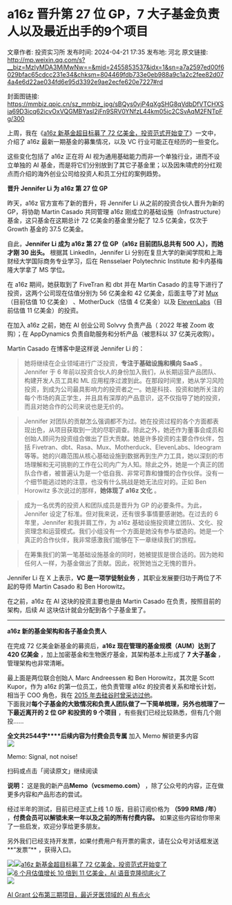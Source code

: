 # a16z 晋升第 27 位 GP，7 大子基金负责人以及最近出手的9个项目

文章作者: 投资实习所
发布时间: 2024-04-21 17:35
发布地: 河北
原文链接: http://mp.weixin.qq.com/s?__biz=MzIyMDA3MjMwNw==&mid=2455853537&idx=1&sn=a7a2597ed00f6029bfac65cdcc231e34&chksm=804469fdb733e0eb988a9c1a2c2fee82d074a4e6d22ae034fd6e95d3392e9ae2ecfe620e7227#rd

封面图链接: https://mmbiz.qpic.cn/sz_mmbiz_jpg/sBQys0vjP4qXgSHG8qVdbDfVTCHXSia69D3icq62icvOxVQGMBYasl2jFn9SRV0YNfzL44km05ic2CSvAqM2FNTpFg/300

上周，我在《[a16z 新基金超目标募了 72
亿美金，投资范式开始变了](http://mp.weixin.qq.com/s?__biz=MzIyMDA3MjMwNw==&mid=2455853502&idx=1&sn=8b01759856ad63d4a05d06074194e42a&chksm=804469a2b733e0b4a04bf51ef6c383ea6b00aeb282f330e6607d23b1a0d8d14c2d8f5f44df84&scene=21#wechat_redirect)》一文中，介绍了
a16z 最新一期基金的募集情况，以及 VC 行业可能正在经历的一些变化。

这些变化包括了 a16z 正在将 AI 视为通用基础能力而非一个单独行业，进而不设立单独的 AI
基金，而是将它们分别放到了其它子基金里；以及因朱啸虎的分红观点而介绍的海外创业公司给投资人和员工分红的案例趋势。

**晋升 Jennifer Li 为 a16z 第 27 位 GP**

昨天，a16z 官方宣布了新的晋升，将 Jennifer Li 从之前的投资合伙人晋升为新的 GP，将协助 Martin Casado 共同管理 a16z
刚成立的基础设施（Infrastructure）基金，这只基金在这期总计 72 亿美金的基金里分配了 12.5 亿美金，仅次于 Growth 基金的
37.5 亿美金。

自此，**Jennifer Li 成为 a16z 第 27 位 GP（a16z 目前团队总共有 500 人），而她才刚 30 出头。** 根据其
LinkedIn，Jennifer Li 分别在复旦大学的新闻学院和上海财经大学国际商务专业学习，后在 Rensselaer Polytechnic
Institute 和卡内基梅隆大学拿了 MS 学位。

在 a16z 期间，她获取到了 FiveTran 和 dbt 并在 Martin Casado 的主导下进行了投资，这两个公司现在估值分别为 56 亿美金和
42 亿美金，后面主导了对
[Mux](http://mp.weixin.qq.com/s?__biz=MzIyMDA3MjMwNw==&mid=2455849294&idx=1&sn=ca63cc15a73809811219037e8d0ee2f5&chksm=80447952b733f044a459ee2590dda88809c94d4946c55641bb4cc52cd4781e562e0ac8965806&scene=21#wechat_redirect)（目前估值
10 亿美金） 、MotherDuck（估值 4 亿美金）以及
[ElevenLabs](http://mp.weixin.qq.com/s?__biz=MzIyMDA3MjMwNw==&mid=2455852960&idx=1&sn=a9a9a59b92fed72ea8759e4ecc35c066&chksm=804467bcb733eeaa17f18428555fa92cbfa6e3f6d363864da3cb1932b6b06658cea94d95813d&scene=21#wechat_redirect)（目前估值
11 亿美金）的投资。

在加入 a16z 之前，她在 AI 创业公司 Solvvy 负责产品（ 2022 年被 Zoom 收购）；在 AppDynamics
负责自助服务和分析产品（被思科以 37 亿美元收购）。

Martin Casado 在博客中是这样说 Jennifer Li 的：

> 她将继续在企业领域进行广泛投资，**专注于基础设施和横向 SaaS** 。Jennifer 于 6
> 年前以投资合伙人的身份加入我们，从长期运营产品团队、构建开发人员工具和 ML
> 应用程序过渡到此。在那段时间里，她从学习风险投资，到成为公司最具影响力的投资者之一。她是科技、投资和她所关注的每个市场的真正学生，并且具有深厚的产品意识，这不仅指导了她的投资，而且对她合作的公司来说也是无价的。

> Jennifer
> 对团队的贡献怎么强调都不为过。她在投资过程的各个方面都表现出色，从项目获取到一流的尽职调查。除此之外，她还作为董事会成员和创始人顾问为投资组合做出了巨大贡献。她是许多投资的主要合作伙伴，包括
> Fivetran、dbt、Rasa、Mux、Motherduck、ElevenLabs、Ideogram
> 等等。她的兴趣范围从核心基础设施到数据再到生产力工具，她以深刻的市场理解和无可挑剔的工作在公司内广为人知。除此之外，她是一个真正的团队合作者，被普遍认为是一个低自我、非常可靠和慷慨的合作伙伴。没有一个细节能逃过她的注意，也没有什么挑战是她无法应对的。正如
> Ben Horowitz 多次说过的那样，**她体现了 a16z 文化** 。

> 成为一名优秀的投资人和团队成员是晋升为 GP 的必要条件。为此，Jennifer 设定了标准。但对我来说，还有很多事情要感谢她。在过去的 6
> 年里，Jennifer 和我并肩工作，为 a16z
> 基础设施投资建立团队、文化、投资理念和运营模式。我们小组没有一个方面是她没有参与塑造的。她是一个真正的合作伙伴，我非常感激我们能够在下一章继续我们的旅程。

> 在筹集我们的第一笔基础设施基金的同时，她被提拔是很合适的。因为她和任何人一样，为基金做出了贡献。因此，祝贺她当之无愧的晋升。

Jennifer Li 在 X 上表示，**VC 是一项学徒制业务** ，其职业发展要归功于两位了不起的导师 Martin Casado 和 Ben
Horowitz。

在之前，a16z 在 AI 这块的投资主要也是由 Martin Casado 在负责，按照目前的架构，后续 AI 这块估计就会分配到各个子基金里了。

* * *

**a16z 新的基金架构和各子基金负责人**

在完成 72 亿美金新基金的募资后，**a16z 现在管理的基金规模（AUM）达到了 420 亿美金** ，加上加密基金和生物医疗基金，其架构基本上形成了
**7 大子基金** ，管理架构也非常清晰。

最上面是两位联合创始人 Marc Andreessen 和 Ben Horowitz，其次是 Scott Kupor，作为 a16z
的第一位员工，他负责管理 a16z 的投资者关系和增长计划，相当于 COO 角色，我在 [2015
年去硅谷时曾采访过他](http://mp.weixin.qq.com/s?__biz=MzIyMDA3MjMwNw==&mid=2455852975&idx=1&sn=89ea3cb1e81d2c128b734615cbd2db61&chksm=804467b3b733eea5e130601d1a5ac579b379d10a89566c2c0e4a7b8d521a7ce911e6d0576a81&scene=21#wechat_redirect)。  
下面我对**每个子基金的大致情况和负责人团队做了一下简单梳理，另外也梳理了一下最近离开的 2 位 GP 和投资的 9 个项目**
，有些我们已经比较熟悉，但有几个刚投……  

**全文共2544字****后续内容为付费会员专属** 加入 Memo 解锁更多内容  
![](https://mmbiz.qpic.cn/sz_mmbiz_png/sBQys0vjP4qXgSHG8qVdbDfVTCHXSia69MZys5khic9G3COgaibolGibbssyZrgoNLHKLIxdZ8dc03K1vuek6p5bOA/640?wx_fmt=png&from=appmsg)  

Memo: Signal, not noise!

扫码或点击「阅读原文」继续阅读

**说明：** 这是我的新产品**Memo（vcsmemo.com）** ，除了公众号的内容，正在做更多内容和产品形态的尝试。

经过半年的测试，目前已经正式上线 1.0 版，目前订阅价格为 **（599 RMB /年）** ，**付费会员可以解锁未来一年以及之前的所有付费内容。**
如果这些内容给你带来了一些启发，欢迎分享给更多朋友。  

另外我们已经支持开发票，如果付费用户有开票的需求，请在公众号对话框发送**“发票”** ，获得入口。

![](https://mmbiz.qpic.cn/mmbiz_png/mrJibAziaMQhQGoNHniac6wGOyRe172dlS0HCYicyjiaCTtly2pULIz6YPNsXeRjoQFSuDYezsia4ibhbAc1X3GKtVRyw/640?wx_fmt=png&wxfrom=5&wx_lazy=1&wx_co=1)[![](https://mmbiz.qpic.cn/sz_mmbiz_jpg/sBQys0vjP4p2oVK9mUpxo2t0DELRgqXLVSVe5GGulibDlrXcwlmnibdQCGH3RG2a16q63usbPLia6vsb0LWTZT6hQ/640?wx_fmt=jpeg)a16z
新基金超目标募了 72
亿美金，投资范式开始变了](https://mp.weixin.qq.com/s?__biz=MzIyMDA3MjMwNw==&mid=2455853502&idx=1&sn=8b01759856ad63d4a05d06074194e42a&chksm=804469a2b733e0b4a04bf51ef6c383ea6b00aeb282f330e6607d23b1a0d8d14c2d8f5f44df84&scene=21#wechat_redirect)  
[![](https://mmbiz.qpic.cn/sz_mmbiz_jpg/sBQys0vjP4p6wtt2DNXuTsAmqVSooGQu56QPv5rgqtbEOgc04icbMH4gM2qcryq3kt92oB0Gko5iadzwkp4iabVvQ/640?wx_fmt=jpeg)6
个月估值增长 10 倍到 11 亿美金，AI
语音克隆彻底火了](https://mp.weixin.qq.com/s?__biz=MzIyMDA3MjMwNw==&mid=2455852960&idx=1&sn=a9a9a59b92fed72ea8759e4ecc35c066&chksm=804467bcb733eeaa17f18428555fa92cbfa6e3f6d363864da3cb1932b6b06658cea94d95813d&scene=21#wechat_redirect)  
[![](https://mmbiz.qpic.cn/sz_mmbiz_jpg/sBQys0vjP4p7t6lsnmFFrHkZw3q2wP21k4dYSwpjXbt4OicptHGsSPXr9ruFqicW1DDtehqwxnrdzMqMyOM9pqRg/640?wx_fmt=jpeg)](https://mp.weixin.qq.com/s?__biz=MzIyMDA3MjMwNw==&mid=2455853515&idx=1&sn=b6f8b1438b08d1224b4c7cc7736032eb&chksm=804469d7b733e0c1457e799595e7c12d697e454f4fa4d90107a699b1fb6116f5c7ef975505bb&scene=21#wechat_redirect)

[AI Grant 公布第三期项目，最近牙医领域的 AI
有点火](https://mp.weixin.qq.com/s?__biz=MzIyMDA3MjMwNw==&mid=2455853515&idx=1&sn=b6f8b1438b08d1224b4c7cc7736032eb&chksm=804469d7b733e0c1457e799595e7c12d697e454f4fa4d90107a699b1fb6116f5c7ef975505bb&scene=21#wechat_redirect)

